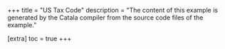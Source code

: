 +++
title = "US Tax Code"
description = "The content of this example is generated by the Catala compiler from the source code files of the example."

[extra]
toc = true
+++
